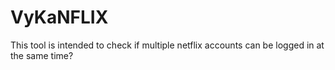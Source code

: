 # VyKaNFLIX
This tool is intended to check if multiple netflix accounts can be logged in at the same time?
